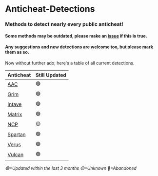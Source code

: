 # Anticheat-Detections
### **Methods to detect nearly every public anticheat!**

#### Some methods may be outdated, please make an [issue](https://github.com/PhoenixHaven/Anticheat-Detections/issues) if this is true.
#### Any suggestions and new detections are welcome too, but please mark them as so.

Now without further ado; here's a table of all current detections.

|**Anticheat**                       | **Still Updated** |
| ---------------------------------- | ----------------- |
| [AAC](/Anticheats/AAC.md)          | 🟢                |
| [Grim](/Anticheats/Grim.md)        | 🟢                |
| [Intave](/Anticheats/Intave.md)    | 🟢                |
| [Matrix](/Anticheats/Matrix.md)    | 🟢                |
| [NCP](/Anticheats/NCP.md)          | 🟡                |
| [Spartan](/Anticheats/Spartan.md)  | 🟢                |
| [Verus](/Anticheats/Verus.md)      | 🟢                |
| [Vulcan](/Anticheats/Vulcan.md)    | 🟢                |

*🟢=Updated within the last 3 months*
*🟡=Unknown*
*🔴=Abandoned*
